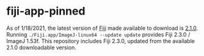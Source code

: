 # fiji-app-pinned
As of 1/18/2021, the latest version of [Fiji](https://fiji.sc) made available to download is [2.1.0](https://downloads.imagej.net/fiji/latest/fiji-linux64.zip). Running `./Fiji.app/ImageJ-linux64 --update update` provides Fiji 2.3.0 / ImageJ 1.53f. This repository includes Fiji 2.3.0, updated from the available 2.1.0 downloadable version.
